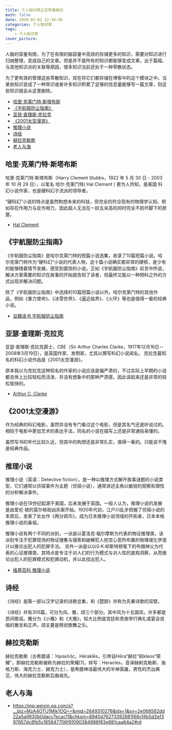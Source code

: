 ```yaml
---
title: 个人知识库之文学类知识
math: false
date: 2010-01-01 12:34:56
categories: 个人知识库
tags:
    - 个人知识库
cover_picture:
---
```


人脑的容量有限，为了在有限的脑容量中高效的存储更多的知识，需要对知识进行归纳整理，变成自己的文章。但是并不是所有的知识都能够变成文章，出于篇幅、与其他知识点的关联等原因，很多知识当前还处于一种零散状态。

为了更有效的管理这些零散知识，现在将它们都存储在博客中的这个模块之中。当某些知识变成了一种常识或者许多知识积累了足够的信息量能够写一篇文章，则这些知识就会从这里删除。

- [哈里·克莱门特·斯塔布斯](#哈里克莱门特斯塔布斯)
- [《宇航服防尘指南》](#宇航服防尘指南)
- [亚瑟·查理斯·克拉克](#亚瑟查理斯克拉克)
- [《2001太空漫游》](#2001太空漫游)
- [推理小说](#推理小说)
- [诗经](#诗经)
- [赫拉克勒斯](#赫拉克勒斯)
- [老人与海](#老人与海)


哈里·克莱门特·斯塔布斯
---------------------------

哈里·克莱门特·斯塔布斯（Harry Clement Stubbs，1922 年 5 月 30 日 - 2003 年 10 月 29 日），以笔名 哈尔·克莱门特( Hal Clement ) 更为人所知，是美国 科幻小说作家，也是硬科幻子流派的领导者。

“硬科幻”小说的特点是虽然构想未来的科技，但完全的符合现有的物理学认知。例如存在作用力与反作用力，因此超人无法在一跃五米高的同时完全不损坏脚下的房屋。

- [Hal Clement](https://en.wikipedia.org/wiki/Hal_Clement)


《宇航服防尘指南》
--------------------

《宇航服防尘指南》是哈尔克莱门特的短篇小说选集，收录了10篇短篇小说。哈尔克莱门特作为“硬科幻”小说的代表人物，这十篇小说确实都非常的硬核，是少有的能够随着情节发展，感受到震惊的小说。正如《宇航服防尘指南》前言中所说，解决方案需要的知识在故事的开始就告知了读者，但最终又能以一种预料之外的方式出现并解决问题。

除了《宇航服防尘指南》中选择的10篇短篇小说以外，哈尔克莱门特的其他作品，例如《重力使命》、《冰雪世界》、《逼近临界》、《火环》等也是值得一看的经典小说。

- [豆瓣读书 宇航服防尘指南](https://book.douban.com/subject/35087337/)


亚瑟·查理斯·克拉克
-------------------

亚瑟·查理斯·克拉克爵士，CBE（Sir Arthur Charles Clarke，1917年12月16日－2008年3月19日），是英国作家、发明家，尤其以撰写科幻小说闻名。 克拉克最知名的科幻小说作品是《2001太空漫游》。

原本我以为克拉克这种知名的作家的小说应该是偏严肃的，不过实际上早期的小说都总体上比较轻松而活泼，并没有想象中的那种严肃感，因此读起来还是非常的轻松愉快的。

- [Arthur C. Clarke](https://en.wikipedia.org/wiki/Arthur_C._Clarke)



《2001太空漫游》
------------------

作为经典的科幻电影，虽然并没有专门看过这个电影，但是其名气还是听说过的。相较于电影中更加艺术的表达手法，同名的小说在描写上还是非常通俗易懂的。

虽然写书的年代比较久远，但其中的构想还是非常扎实，值得一看的。只能说不愧是经典作品。




推理小说
---------

推理小说（英语：Detective fiction），是一种以推理方式解开故事谜题的小说类型，它们通常以侦探事件为主题（侦探小说），通常讲述主角以敏锐的观察和理性的分析解决事件。

推理小说在19世纪起源于美国，后来发展于英国。一般人认为，推理小说的发展是由爱伦·坡的莫尔格街凶杀案开始。1920年代初，江户川乱步把握了侦探小说的本质后，发表了处女作《两分铜币》，成为日本推理小说领域的开拓者，日本本格推理小说的鼻祖。

推理小说有两个不同的派别，一派是以夏洛克·福尔摩斯为代表的物证推理类，该派别专注于犯罪现场的物证搜集与搜索和破解犯人挖空心思所布置的物理或化学诡计以推论出犯人的犯罪手法。 另外一派是以以G·K·却斯特顿笔下的布朗神父为代表的心证推理类，其特点是专注于对人们的行为模式与对人性的直观洞察，从而推论出犯人的犯罪模式和犯罪动机，并以此找出犯人。

- [维基百科 推理小说](https://zh.wikipedia.org/wiki/%E6%8E%A8%E7%90%86%E5%B0%8F%E8%AA%AA)



诗经
---------------

《诗经》是第一部以汉字记录的诗歌总集，和《楚辞》并称为先秦诗歌的双壁。

《诗经》共有305篇，可分为风、雅，颂三个部分。其中风为十五国风，许多都是民间歌谣。雅分为《小雅》和《大雅》，较大比例是宫廷和贵族举行典礼或宴会说唱的雅言和正声。颂主要是祭祀歌舞之乐。


赫拉克勒斯
---------------

赫拉克勒斯（古希腊语：Ἡρακλῆς，Hēraklēs，引申自Hēra“赫拉”和kleos“荣耀”，即赫拉克勒斯被称为赫拉的荣耀[1]，转写：Heracles，音译赫剌克勒斯、海格力斯、海克力士、赫克力士），是希腊神话最伟大的半神英雄，男性的杰出典范，伟大的赫拉克勒斯后裔祖先。


老人与海
-------------------

- https://mp.weixin.qq.com/s?__biz=MzA4OTU1Mjk1OQ==&mid=2649310276&idx=1&sn=2e068562dd22a5a9930b0dacc7ecac11&chksm=8940d76273392881f66cf4b5d2ef397657dc8fb5c165847706f91090384986f83e881caa64a2#rd